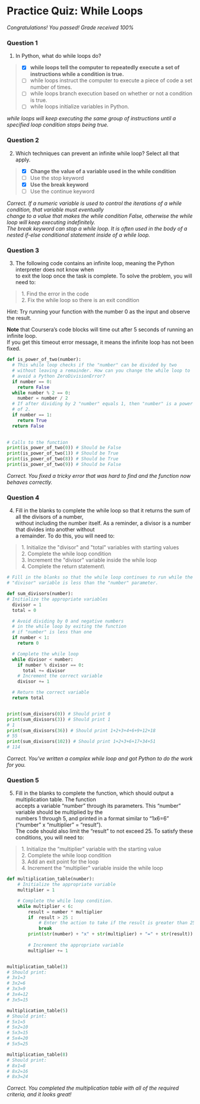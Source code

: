 # Practice Quiz: While Loops

*Congratulations! You passed! Grade received 100%*

### Question 1

1. In Python, what do while loops do?

> - [x] **while loops tell the computer to repeatedly execute a set of instructions while a condition is true.**
> - [ ] while loops instruct the computer to execute a piece of code a set number of times. 
> - [ ] while loops branch execution based on whether or not a condition is true. 
> - [ ] while loops initialize variables in Python. 

*while loops will keep executing the same group of instructions until a specified loop condition stops being true.*

### Question 2

2. Which techniques can prevent an infinite while loop? Select all that apply.

> - [x] **Change the value of a variable used in the while condition**
> - [ ] Use the stop keyword
> - [x] **Use the break keyword**
> - [ ] Use the continue keyword

*Correct. If a numeric variable is used to control the iterations of a while condition, that variable must eventually*\
*change to a value that makes the while condition False, otherwise the while loop will keep executing indefinitely.*\
*The break keyword can stop a while loop. It is often used in the body of a nested if-else conditional statement inside of a while loop.*

### Question 3

3. The following code contains an infinite loop, meaning the Python interpreter does not know when\
to exit the loop once the task is complete. To solve the problem, you will need to:

> 1\. Find the error in the code\
> 2\. Fix the while loop so there is an exit condition

Hint: Try running your function with the number 0 as the input and observe the result.

**Note** that Coursera’s code blocks will time out after 5 seconds of running an infinite loop.\
If you get this timeout error message, it means the infinite loop has not been fixed.

```Python
def is_power_of_two(number):
  # This while loop checks if the "number" can be divided by two
  # without leaving a remainder. How can you change the while loop to
  # avoid a Python ZeroDivisionError?
  if number == 0:
    return False
  while number % 2 == 0:
    number = number / 2
  # If after dividing by 2 "number" equals 1, then "number" is a power
  # of 2.
  if number == 1:
    return True
  return False
  

# Calls to the function
print(is_power_of_two(0)) # Should be False
print(is_power_of_two(1)) # Should be True
print(is_power_of_two(8)) # Should be True
print(is_power_of_two(9)) # Should be False
```

*Correct. You fixed a tricky error that was hard to find and the function now behaves correctly.*

### Question 4

4. Fill in the blanks to complete the while loop so that it returns the sum of all the divisors of a number,\
without including the number itself. As a reminder, a divisor is a number that divides into another without\
a remainder. To do this, you will need to:

> 1\. Initialize the "divisor" and "total" variables with starting values\
> 2\. Complete the while loop condition\
> 3\. Increment the "divisor" variable inside the while loop\
> 4\. Complete the return statement\

```Python
# Fill in the blanks so that the while loop continues to run while the
# "divisor" variable is less than the "number" parameter.

def sum_divisors(number):
# Initialize the appropriate variables
  divisor = 1
  total = 0

  # Avoid dividing by 0 and negative numbers 
  # in the while loop by exiting the function
  # if "number" is less than one
  if number < 1:
    return 0 

  # Complete the while loop
  while divisor < number:
    if number % divisor == 0:
      total += divisor
    # Increment the correct variable
    divisor += 1

  # Return the correct variable 
  return total


print(sum_divisors(0)) # Should print 0
print(sum_divisors(3)) # Should print 1
# 1
print(sum_divisors(36)) # Should print 1+2+3+4+6+9+12+18
# 55
print(sum_divisors(102)) # Should print 1+2+3+6+17+34+51
# 114
```

*Correct. You've written a complex while loop and got Python to do the work for you.*

### Question 5

5. Fill in the blanks to complete the function, which should output a multiplication table. The function\
accepts a variable “number” through its parameters. This “number” variable should be multiplied by the\
numbers 1 through 5, and printed in a format similar to “1x6=6” (“number” x “multiplier” = “result”).\
The code should also limit the “result” to not exceed 25. To satisfy these conditions, you will need to:

> 1\. Initialize the “multiplier" variable with the starting value\
> 2\. Complete the while loop condition\
> 3\. Add an exit point for the loop\
> 4\. Increment the “multiplier" variable inside the while loop

```Python
def multiplication_table(number):
    # Initialize the appropriate variable
    multiplier = 1

    # Complete the while loop condition.
    while multiplier < 6:
        result = number * multiplier 
        if  result > 25 :
            # Enter the action to take if the result is greater than 25
            break
        print(str(number) + "x" + str(multiplier) + "=" + str(result))
        
        # Increment the appropriate variable
        multiplier += 1


multiplication_table(3) 
# Should print: 
# 3x1=3 
# 3x2=6 
# 3x3=9 
# 3x4=12 
# 3x5=15

multiplication_table(5) 
# Should print: 
# 5x1=5
# 5x2=10
# 5x3=15
# 5x4=20
# 5x5=25

multiplication_table(8) 
# Should print:
# 8x1=8
# 8x2=16
# 8x3=24
```

*Correct. You completed the multiplication table with all of the required criteria, and it looks great!*